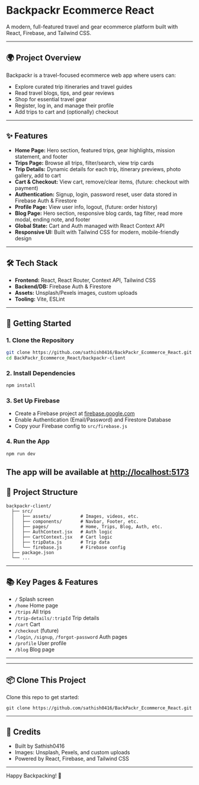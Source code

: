 # Backpackr Ecommerce React

A modern, full-featured travel and gear ecommerce platform built with React, Firebase, and Tailwind CSS.

---

## 🌍 Project Overview
Backpackr is a travel-focused ecommerce web app where users can:
- Explore curated trip itineraries and travel guides
- Read travel blogs, tips, and gear reviews
- Shop for essential travel gear
- Register, log in, and manage their profile
- Add trips to cart and (optionally) checkout

---

## ✨ Features
- **Home Page:** Hero section, featured trips, gear highlights, mission statement, and footer
- **Trips Page:** Browse all trips, filter/search, view trip cards
- **Trip Details:** Dynamic details for each trip, itinerary previews, photo gallery, add to cart
- **Cart & Checkout:** View cart, remove/clear items, (future: checkout with payment)
- **Authentication:** Signup, login, password reset, user data stored in Firebase Auth & Firestore
- **Profile Page:** View user info, logout, (future: order history)
- **Blog Page:** Hero section, responsive blog cards, tag filter, read more modal, ending note, and footer
- **Global State:** Cart and Auth managed with React Context API
- **Responsive UI:** Built with Tailwind CSS for modern, mobile-friendly design

---

## 🛠️ Tech Stack
- **Frontend:** React, React Router, Context API, Tailwind CSS
- **Backend/DB:** Firebase Auth & Firestore
- **Assets:** Unsplash/Pexels images, custom uploads
- **Tooling:** Vite, ESLint

---

## 🚀 Getting Started

### 1. **Clone the Repository**
```bash
git clone https://github.com/sathish0416/BackPackr_Ecommerce_React.git
cd BackPackr_Ecommerce_React/backpackr-client
```

### 2. **Install Dependencies**
```bash
npm install
```

### 3. **Set Up Firebase**
- Create a Firebase project at [firebase.google.com](https://firebase.google.com/)
- Enable Authentication (Email/Password) and Firestore Database
- Copy your Firebase config to `src/firebase.js`

### 4. **Run the App**
```bash
npm run dev
```

The app will be available at [http://localhost:5173](http://localhost:5173) 
---

## 📁 Project Structure
```
backpackr-client/
  ├── src/
  │   ├── assets/           # Images, videos, etc.
  │   ├── components/       # Navbar, Footer, etc.
  │   ├── pages/            # Home, Trips, Blog, Auth, etc.
  │   ├── AuthContext.jsx   # Auth logic
  │   ├── CartContext.jsx   # Cart logic
  │   ├── tripData.js       # Trip data
  │   └── firebase.js       # Firebase config
  ├── package.json
  └── ...
```

---

## 📚 Key Pages & Features
- `/` Splash screen
- `/home` Home page
- `/trips` All trips
- `/trip-details/:tripId` Trip details
- `/cart` Cart
- `/checkout` (future)
- `/login`, `/signup`, `/forgot-password` Auth pages
- `/profile` User profile
- `/blog` Blog page

---

---

## 📦 Clone This Project
Clone this repo to get started:

```
git clone https://github.com/sathish0416/BackPackr_Ecommerce_React.git
```

---

## 📣 Credits
- Built by Sathish0416 
- Images: Unsplash, Pexels, and custom uploads
- Powered by React, Firebase, and Tailwind CSS

---


Happy Backpacking! 🎒 